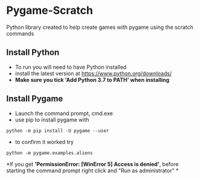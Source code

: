 # Pygame-Scratch

Python library created to help create games with pygame using the scratch commands


## Install Python
- To run you will need to have Python installed
- install the latest version at
https://www.python.org/downloads/
- **Make sure you tick 'Add Python 3.7 to PATH' when installing**

## Install Pygame
- Launch the command prompt, cmd.exe
- use pip to install pygame with
```
python -m pip install -U pygame --user
```
- to confirm it worked try
```
python -m pygame.examples.aliens
```
*If you get **'PermissionError: [WinError 5] Access is denied'**, before starting the command prompt right click and "Run as administrator" *

